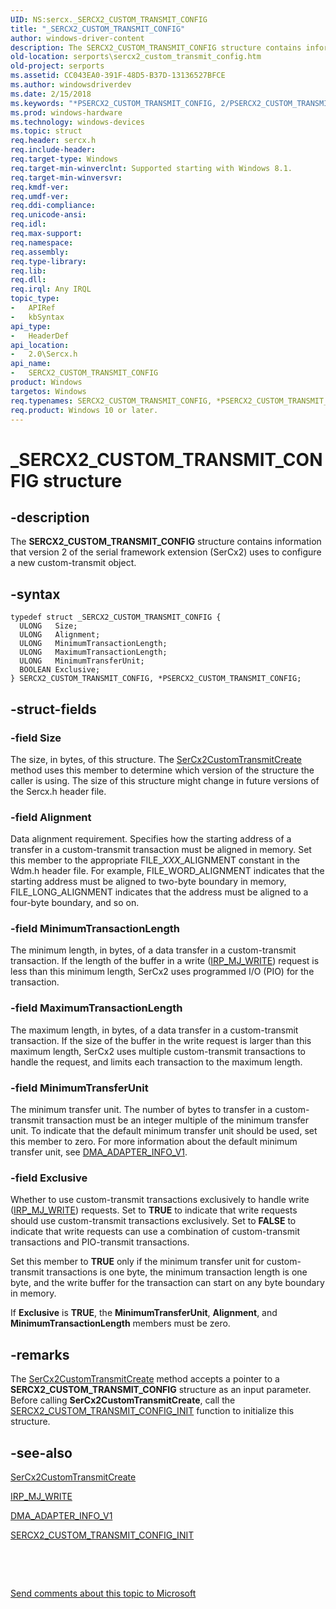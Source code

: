 ```yaml
---
UID: NS:sercx._SERCX2_CUSTOM_TRANSMIT_CONFIG
title: "_SERCX2_CUSTOM_TRANSMIT_CONFIG"
author: windows-driver-content
description: The SERCX2_CUSTOM_TRANSMIT_CONFIG structure contains information that version 2 of the serial framework extension (SerCx2) uses to configure a new custom-transmit object.
old-location: serports\sercx2_custom_transmit_config.htm
old-project: serports
ms.assetid: CC043EA0-391F-48D5-B37D-13136527BFCE
ms.author: windowsdriverdev
ms.date: 2/15/2018
ms.keywords: "*PSERCX2_CUSTOM_TRANSMIT_CONFIG, 2/PSERCX2_CUSTOM_TRANSMIT_CONFIG, 2/SERCX2_CUSTOM_TRANSMIT_CONFIG, PSERCX2_CUSTOM_TRANSMIT_CONFIG, PSERCX2_CUSTOM_TRANSMIT_CONFIG structure pointer [Serial Ports], SERCX2_CUSTOM_TRANSMIT_CONFIG, SERCX2_CUSTOM_TRANSMIT_CONFIG structure [Serial Ports], _SERCX2_CUSTOM_TRANSMIT_CONFIG, serports.sercx2_custom_transmit_config"
ms.prod: windows-hardware
ms.technology: windows-devices
ms.topic: struct
req.header: sercx.h
req.include-header: 
req.target-type: Windows
req.target-min-winverclnt: Supported starting with Windows 8.1.
req.target-min-winversvr: 
req.kmdf-ver: 
req.umdf-ver: 
req.ddi-compliance: 
req.unicode-ansi: 
req.idl: 
req.max-support: 
req.namespace: 
req.assembly: 
req.type-library: 
req.lib: 
req.dll: 
req.irql: Any IRQL
topic_type:
-	APIRef
-	kbSyntax
api_type:
-	HeaderDef
api_location:
-	2.0\Sercx.h
api_name:
-	SERCX2_CUSTOM_TRANSMIT_CONFIG
product: Windows
targetos: Windows
req.typenames: SERCX2_CUSTOM_TRANSMIT_CONFIG, *PSERCX2_CUSTOM_TRANSMIT_CONFIG
req.product: Windows 10 or later.
---
```


# _SERCX2_CUSTOM_TRANSMIT_CONFIG structure


## -description


The <b>SERCX2_CUSTOM_TRANSMIT_CONFIG</b> structure contains information that version 2 of the serial framework extension (SerCx2) uses to configure a new custom-transmit object.


## -syntax


````
typedef struct _SERCX2_CUSTOM_TRANSMIT_CONFIG {
  ULONG   Size;
  ULONG   Alignment;
  ULONG   MinimumTransactionLength;
  ULONG   MaximumTransactionLength;
  ULONG   MinimumTransferUnit;
  BOOLEAN Exclusive;
} SERCX2_CUSTOM_TRANSMIT_CONFIG, *PSERCX2_CUSTOM_TRANSMIT_CONFIG;
````


## -struct-fields




### -field Size

The size, in bytes, of this structure. The <a href="..\sercx\nf-sercx-sercx2customtransmitcreate.md">SerCx2CustomTransmitCreate</a> method uses this member to determine which version of the structure the caller is using. The size of this structure might change in future versions of the Sercx.h header file.


### -field Alignment

Data alignment requirement. Specifies how the starting address of a transfer in a custom-transmit transaction must be aligned in memory. Set this member to the appropriate FILE_<i>XXX</i>_ALIGNMENT constant in the Wdm.h header file. For example, FILE_WORD_ALIGNMENT indicates that the starting address must be aligned to two-byte boundary in memory, FILE_LONG_ALIGNMENT indicates that the address must be aligned to a four-byte boundary, and so on.


### -field MinimumTransactionLength

The minimum length, in bytes, of a data transfer in a custom-transmit transaction. If the length of the buffer in a write (<a href="https://msdn.microsoft.com/library/windows/hardware/ff550819">IRP_MJ_WRITE</a>) request is less than this minimum length, SerCx2 uses programmed I/O (PIO) for the transaction.


### -field MaximumTransactionLength

The maximum length, in bytes, of a data transfer in a custom-transmit transaction. If the size of the buffer in the write request is larger than this maximum length, SerCx2 uses multiple custom-transmit transactions to handle the request, and limits each transaction to the maximum length.


### -field MinimumTransferUnit

The minimum transfer unit. The number of bytes to transfer in a custom-transmit transaction must be an integer multiple of the minimum transfer unit. To indicate that the default minimum transfer unit should be used, set this member to zero. For more information about the default minimum transfer unit, see <a href="..\wdm\ns-wdm-_dma_adapter_info_v1.md">DMA_ADAPTER_INFO_V1</a>.


### -field Exclusive

Whether to use custom-transmit transactions exclusively to handle write (<a href="https://msdn.microsoft.com/library/windows/hardware/ff550819">IRP_MJ_WRITE</a>) requests. Set to <b>TRUE</b> to indicate that write requests should use custom-transmit transactions exclusively. Set to <b>FALSE</b> to indicate that write requests can use a combination of custom-transmit transactions and PIO-transmit transactions.

Set this member to <b>TRUE</b> only if the minimum transfer unit for custom-transmit transactions is one byte, the minimum transaction length is one byte, and the write buffer for the transaction can start on any byte boundary in memory.

If <b>Exclusive</b> is <b>TRUE</b>, the <b>MinimumTransferUnit</b>, <b>Alignment</b>, and <b>MinimumTransactionLength</b> members must be zero.


## -remarks



The <a href="..\sercx\nf-sercx-sercx2customtransmitcreate.md">SerCx2CustomTransmitCreate</a> method accepts a pointer to a <b>SERCX2_CUSTOM_TRANSMIT_CONFIG</b> structure as an input parameter. Before calling <b>SerCx2CustomTransmitCreate</b>, call the <a href="..\sercx\nf-sercx-sercx2_custom_transmit_config_init.md">SERCX2_CUSTOM_TRANSMIT_CONFIG_INIT</a> function to initialize this structure.




## -see-also

<a href="..\sercx\nf-sercx-sercx2customtransmitcreate.md">SerCx2CustomTransmitCreate</a>



<a href="https://msdn.microsoft.com/library/windows/hardware/ff550819">IRP_MJ_WRITE</a>



<a href="..\wdm\ns-wdm-_dma_adapter_info_v1.md">DMA_ADAPTER_INFO_V1</a>



<a href="..\sercx\nf-sercx-sercx2_custom_transmit_config_init.md">SERCX2_CUSTOM_TRANSMIT_CONFIG_INIT</a>



 

 

<a href="mailto:wsddocfb@microsoft.com?subject=Documentation%20feedback [serports\serports]:%20SERCX2_CUSTOM_TRANSMIT_CONFIG structure%20 RELEASE:%20(2/15/2018)&amp;body=%0A%0APRIVACY STATEMENT%0A%0AWe use your feedback to improve the documentation. We don't use your email address for any other purpose, and we'll remove your email address from our system after the issue that you're reporting is fixed. While we're working to fix this issue, we might send you an email message to ask for more info. Later, we might also send you an email message to let you know that we've addressed your feedback.%0A%0AFor more info about Microsoft's privacy policy, see http://privacy.microsoft.com/en-us/default.aspx." title="Send comments about this topic to Microsoft">Send comments about this topic to Microsoft</a>

